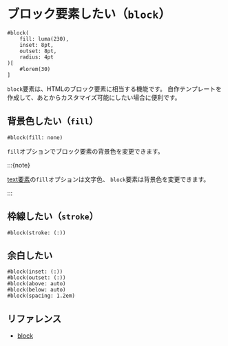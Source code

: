 # ブロック要素したい（`block`）

```typst
#block(
    fill: luma(230),
    inset: 8pt,
    outset: 8pt,
    radius: 4pt
)[
    #lorem(30)
]
```

`block`要素は、HTMLのブロック要素に相当する機能です。
自作テンプレートを作成して、あとからカスタマイズ可能にしたい場合に便利です。

## 背景色したい（`fill`）

```typst
#block(fill: none)
```

`fill`オプションでブロック要素の背景色を変更できます。

:::{note}

[text要素](./typst-text.md)の`fill`オプションは文字色、
`block`要素は背景色を変更できます。

:::

## 枠線したい（`stroke`）

```typst
#block(stroke: (:))
```

## 余白したい

```typst
#block(inset: (:))
#block(outset: (:))
#block(above: auto)
#block(below: auto)
#block(spacing: 1.2em)
```

## リファレンス

- [block](https://typst.app/docs/reference/layout/block/)
